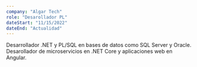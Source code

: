 ```yaml
---
company: "Algar Tech"
role: "Desarollador PL"
dateStart: "11/15/2022"
dateEnd: "Actualidad"
---
```


Desarrollador .NET y PL/SQL en bases de datos como SQL Server y Oracle. 
Desarollador de microservicios en .NET Core y aplicaciones web en Angular.
